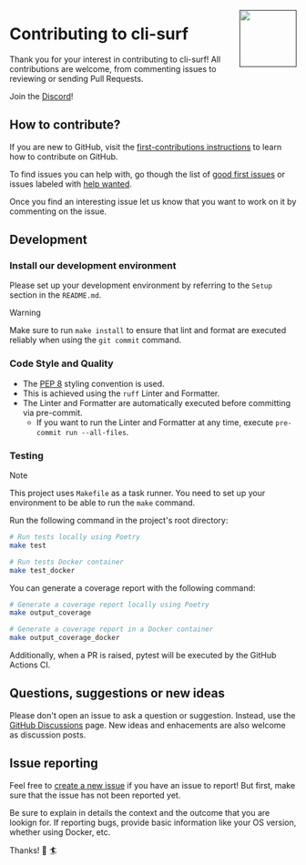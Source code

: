 <a href=""><img src="https://github.com/ryansurf/cli-surf/blob/main/images/wave.png" width="100 " align="right" /></a>

# Contributing to cli-surf

Thank you for your interest in contributing to cli-surf! All contributions are welcome, from commenting issues to reviewing or sending Pull Requests.

Join the [Discord](https://discord.gg/He2UpxRuJP)!

## How to contribute?

If you are new to GitHub, visit the [first-contributions instructions](https://github.com/firstcontributions/first-contributions/blob/master/README.md) to learn how to contribute on GitHub.

To find issues you can help with, go though the list of [good first issues](https://github.com/ryansurf/cli-surf/labels/good%20first%20issue) or issues labeled with [help wanted](https://github.com/ryansurf/cli-surf/labels/help%20wanted).

Once you find an interesting issue let us know that you want to work on it by commenting on the issue.

## Development
### Install our development environment
Please set up your development environment by referring to the `Setup` section in the `README.md`.

> [!WARNING]
> Make sure to run `make install` to ensure that lint and format are executed reliably when using the `git commit` command.

### Code Style and Quality
- The [PEP 8](https://realpython.com/python-pep8/) styling convention is used.
- This is achieved using the `ruff` Linter and Formatter.
- The Linter and Formatter are automatically executed before committing via pre-commit.
  - If you want to run the Linter and Formatter at any time, execute `pre-commit run --all-files`.

### Testing
> [!NOTE]
> This project uses `Makefile` as a task runner. You need to set up your environment to be able to run the `make` command.

Run the following command in the project's root directory:
```bash
# Run tests locally using Poetry
make test

# Run tests Docker container
make test_docker
```
You can generate a coverage report with the following command:
```bash
# Generate a coverage report locally using Poetry
make output_coverage

# Generate a coverage report in a Docker container
make output_coverage_docker
```
Additionally, when a PR is raised, pytest will be executed by the GitHub Actions CI.


## Questions, suggestions or new ideas

Please don't open an issue to ask a question or suggestion. Instead, use the [GitHub Discussions](https://github.com/ryansurf/cli-surf/discussions) page. New ideas and enhacements are also welcome as discussion posts.

## Issue reporting

Feel free to [create a new issue](https://github.com/ryansurf/cli-surf/issues/new) if you have an issue to report! But first, make sure that the issue has not been reported yet.

Be sure to explain in details the context and the outcome that you are lookign for. If reporting bugs, provide basic information like your OS version, whether using Docker, etc.

Thanks! :ocean: :surfer:
